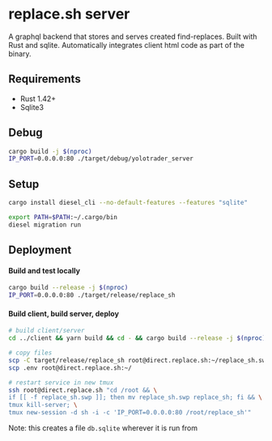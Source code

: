 # replace.sh server
A graphql backend that stores and serves created find-replaces. Built with Rust and sqlite. Automatically integrates client html code as part of the binary.

## Requirements

- Rust 1.42+
- Sqlite3

## Debug

```bash
cargo build -j $(nproc)
IP_PORT=0.0.0.0:80 ./target/debug/yolotrader_server
```

## Setup

```bash
cargo install diesel_cli --no-default-features --features "sqlite"

export PATH=$PATH:~/.cargo/bin
diesel migration run
```

## Deployment

#### Build and test locally
```bash
cargo build --release -j $(nproc)
IP_PORT=0.0.0.0:80 ./target/release/replace_sh
```

#### Build client, build server, deploy
```bash
# build client/server
cd ../client && yarn build && cd - && cargo build --release -j $(nproc)

# copy files
scp -C target/release/replace_sh root@direct.replace.sh:~/replace_sh.swp
scp .env root@direct.replace.sh:~/

# restart service in new tmux
ssh root@direct.replace.sh "cd /root && \
if [[ -f replace_sh.swp ]]; then mv replace_sh.swp replace_sh; fi && \
tmux kill-server; \
tmux new-session -d sh -i -c 'IP_PORT=0.0.0.0:80 /root/replace_sh'"
```
Note: this creates a file `db.sqlite` wherever it is run from
